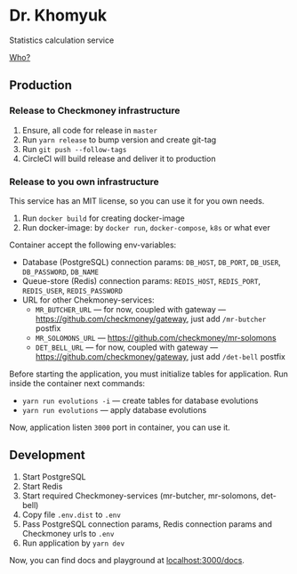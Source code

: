 # Dr. Khomyuk

Statistics calculation service

[Who?](https://en.wikipedia.org/wiki/Chernobyl_(miniseries)#Main)

## Production

### Release to Checkmoney infrastructure

1. Ensure, all code for release in `master`
2. Run `yarn release` to bump version and create git-tag
3. Run `git push --follow-tags`
4. CircleCI will build release and deliver it to production

### Release to you own infrastructure

This service has an MIT license, so you can use it for you own needs.

1. Run `docker build` for creating docker-image
2. Run docker-image: by `docker run`, `docker-compose`, `k8s` or what ever

Container accept the following env-variables:
+ Database (PostgreSQL) connection params: `DB_HOST`, `DB_PORT`, `DB_USER`, `DB_PASSWORD`, `DB_NAME`
+ Queue-store (Redis) connection params: `REDIS_HOST`, `REDIS_PORT`, `REDIS_USER`, `REDIS_PASSWORD`
+ URL for other Chekmoney-services:
    + `MR_BUTCHER_URL` — for now, coupled with gateway — https://github.com/checkmoney/gateway, just add `/mr-butcher` postfix
    + `MR_SOLOMONS_URL` — https://github.com/checkmoney/mr-solomons
    + `DET_BELL_URL` — for now, coupled with gateway — https://github.com/checkmoney/gateway, just add `/det-bell` postfix

Before starting the application, you must initialize tables for application. Run inside the container next commands:
+ `yarn run evolutions -i` — create tables for database evolutions
+ `yarn run evolutions` — apply database evolutions

Now, application listen `3000` port in container, you can use it.

## Development

1. Start PostgreSQL
2. Start Redis
3. Start required Checkmoney-services (mr-butcher, mr-solomons, det-bell)
3. Copy file `.env.dist` to `.env`
4. Pass PostgreSQL connection params, Redis connection params and Checkmoney urls to `.env`
5. Run application by `yarn dev`

Now, you can find docs and playground at [localhost:3000/docs](http://localhost:3001/docs).
